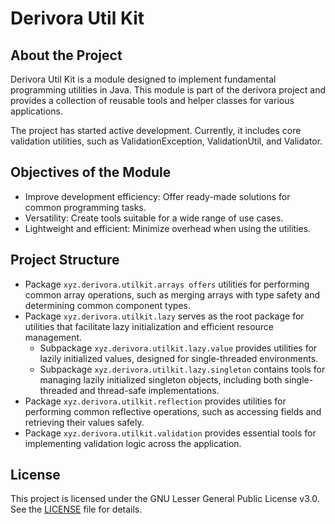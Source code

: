 # Derivora Util Kit

## About the Project

Derivora Util Kit is a module designed to implement fundamental programming utilities in Java. This module is part of the derivora project and provides a collection of reusable tools and helper classes for various applications.

The project has started active development. Currently, it includes core validation utilities, such as ValidationException, ValidationUtil, and Validator.

## Objectives of the Module

* Improve development efficiency: Offer ready-made solutions for common programming tasks.
* Versatility: Create tools suitable for a wide range of use cases.
* Lightweight and efficient: Minimize overhead when using the utilities.

## Project Structure

* Package `xyz.derivora.utilkit.arrays offers` utilities for performing common array operations, such as merging arrays with type safety and determining common component types.
* Package `xyz.derivora.utilkit.lazy` serves as the root package for utilities that facilitate lazy initialization and efficient resource management.
    * Subpackage `xyz.derivora.utilkit.lazy.value` provides utilities for lazily initialized values, designed for single-threaded environments.
    * Subpackage `xyz.derivora.utilkit.lazy.singleton` contains tools for managing lazily initialized singleton objects, including both single-threaded and thread-safe implementations.
* Package `xyz.derivora.utilkit.reflection` provides utilities for performing common reflective operations, such as accessing fields and retrieving their values safely.
* Package `xyz.derivora.utilkit.validation` provides essential tools for implementing validation logic across the application.

## License

This project is licensed under the GNU Lesser General Public License v3.0.
See the [LICENSE](./LICENSE) file for details.